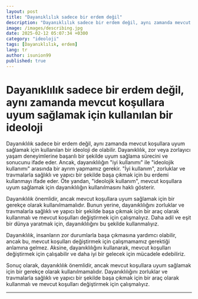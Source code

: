 ```yaml
---
layout: post
title: "Dayanıklılık sadece bir erdem değil"
description: "Dayanıklılık sadece bir erdem değil, aynı zamanda mevcut koşullara uyum sağlamak için kullanılan bir ideoloji de olabilir."
image: /images/describing.jpg
date: 2025-02-12 05:07:34 +0300
category: "ideoloji" 
tags: [Dayanıklılık, erdem] 
lang: tr
author: isunion99
published: true
---
```


# **Dayanıklılık sadece bir erdem değil, aynı zamanda mevcut koşullara uyum sağlamak için kullanılan bir ideoloji**
  
Dayanıklılık sadece bir erdem değil, aynı zamanda mevcut koşullara uyum sağlamak için kullanılan bir ideoloji de olabilir. Dayanıklılık, zor veya zorlayıcı yaşam deneyimlerine başarılı bir şekilde uyum sağlama sürecini ve sonucunu ifade eder. Ancak, dayanıklılığın "iyi kullanımı" ile "ideolojik kullanımı" arasında bir ayrım yapmamız gerekir. "İyi kullanım", zorluklar ve travmalarla sağlıklı ve yapıcı bir şekilde başa çıkmak için bu erdemi kullanmayı ifade eder. Öte yandan, "ideolojik kullanım", mevcut koşullara uyum sağlamak için dayanıklılığın kullanılmasını haklı gösterir.

Dayanıklılık önemlidir, ancak mevcut koşullara uyum sağlamak için bir gerekçe olarak kullanılmamalıdır. Bunun yerine, dayanıklılığını zorluklar ve travmalarla sağlıklı ve yapıcı bir şekilde başa çıkmak için bir araç olarak kullanmalı ve mevcut koşulları değiştirmek için çalışmalıyız. Daha adil ve eşit bir dünya yaratmak için, dayanıklılığını bu şekilde kullanmalıyız.

Dayanıklılık, insanların zor durumlarla başa çıkmasına yardımcı olabilir, ancak bu, mevcut koşulları değiştirmek için çalışmamamız gerektiği anlamına gelmez. Aksine, dayanıklılığını kullanarak, mevcut koşulları değiştirmek için çalışabilir ve daha iyi bir gelecek için mücadele edebiliriz.

Sonuç olarak, dayanıklılık önemlidir, ancak mevcut koşullara uyum sağlamak için bir gerekçe olarak kullanılmamalıdır. Dayanıklılığını zorluklar ve travmalarla sağlıklı ve yapıcı bir şekilde başa çıkmak için bir araç olarak kullanmalı ve mevcut koşulları değiştirmek için çalışmalıyız.

---
